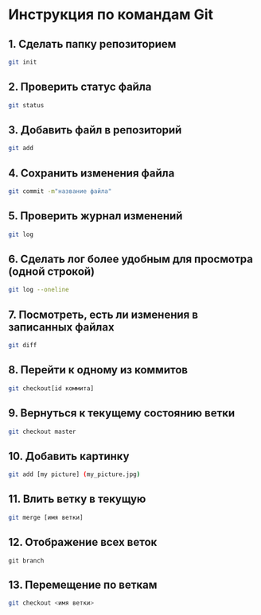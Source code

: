 # Инструкция по командам Git
## 1. Сделать папку репозиторием
```sh
git init
```
## 2. Проверить статус файла
```sh
git status
```
## 3. Добавить файл в репозиторий
```sh
git add
```
## 4. Сохранить изменения файла
```sh
git commit -m"название файла"
```
## 5. Проверить журнал изменений
```sh
git log
```
## 6. Сделать лог более удобным для просмотра (одной строкой)
```sh
git log --oneline
```
## 7. Посмотреть, есть ли изменения в записанных файлах
```sh
git diff
```
## 8. Перейти к одному из коммитов
```sh
git checkout[id коммита]
```
## 9. Вернуться к текущему состоянию ветки
```sh
git checkout master
```
## 10. Добавить картинку
```sh
git add [my picture] (my_picture.jpg)
```
## 11. Влить ветку в текущую
```sh
git merge [имя ветки]
```
## 12. Отображение всех веток
```
git branch
```
## 13. Перемещение по веткам
```sh
git checkout <имя ветки>
```
